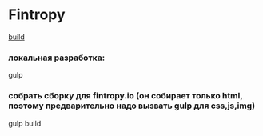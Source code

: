# Fintropy
[build](https://fintropy.wndrbase.com/)

### локальная разработка:
gulp

### собрать сборку для fintropy.io (он собирает только html, поэтому предварительно надо вызвать gulp для css,js,img)
gulp build